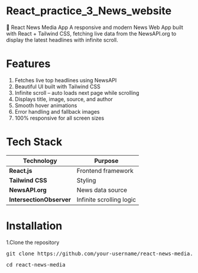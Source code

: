 # React_practice_3_News_website
📰 React News Media App  A responsive and modern News Web App built with React + Tailwind CSS, fetching live data from the NewsAPI.org  to display the latest headlines with infinite scroll.

# Features
1. Fetches live top headlines using NewsAPI
2. Beautiful UI built with Tailwind CSS
3. Infinite scroll – auto loads next page while scrolling
4. Displays title, image, source, and author
5. Smooth hover animations
6. Error handling and fallback images
7. 100% responsive for all screen sizes

# Tech Stack
| Technology               | Purpose                  |
| ------------------------ | ------------------------ |
| **React.js**             | Frontend framework       |
| **Tailwind CSS**         | Styling                  |
| **NewsAPI.org**          | News data source         |
| **IntersectionObserver** | Infinite scrolling logic |

# Installation
1.Clone the repository
<pre>git clone https://github.com/your-username/react-news-media.git</pre>
<pre>cd react-news-media</pre>
